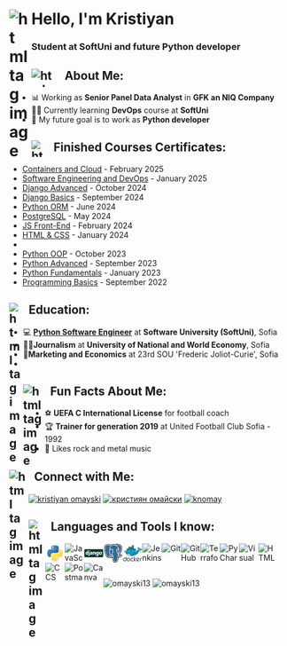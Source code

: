 <h1 align="left">Hello, I'm Kristiyan <img align="left" alt="html tag image" src="https://media3.giphy.com/media/v1.Y2lkPTc5MGI3NjExeXNuOXloaDN6ajBveGJhaW0xcjF2ajhwb3cyc3FkdDRpdjJra20wcSZlcD12MV9pbnRlcm5hbF9naWZfYnlfaWQmY3Q9Zw/jKkqqRlfzajljKVV5p/giphy.gif"  width="35" style="margin-right: 5px;"></h1>
<h3 align="left">Student at SoftUni and future Python developer</h3> 

## <img align="left" alt="html tag image" src="https://media3.giphy.com/media/v1.Y2lkPTc5MGI3NjExODJ3cmJwZjN0cm1mbTBxbGllcWM5MGYyNHBrcGdmNnNieDUxMXZzYiZlcD12MV9pbnRlcm5hbF9naWZfYnlfaWQmY3Q9Zw/xThuWgyzVrLshFkP7O/giphy.gif" height="33" width="45" style="margin-right: 5px;"> &nbsp; About Me:

- 📊 Working as **Senior Panel Data Analyst** in **GFK an NIQ Company**
- 👨‍💻 Currently learning **DevOps** course at **SoftUni**
- 🎯 My future goal is to work as **Python developer**
  
## <img align="left" alt="html tag image" src="https://media4.giphy.com/media/v1.Y2lkPTc5MGI3NjExajg5aGg4cG9vOTkyeTZxc3locHYzZ2xxZzY4ajNnaTE2M242bWZrZSZlcD12MV9pbnRlcm5hbF9naWZfYnlfaWQmY3Q9Zw/3a53VvGpzUgh05qq7W/giphy.gif" height="30" width="25" style="margin-right: 5px;"> &nbsp; Finished Courses Certificates:

- [Containers and Cloud](https://softuni.bg/certificates/details/242440/c5759b27) - February 2025
- [Software Engineering and DevOps](https://softuni.bg/certificates/details/233308/30bfbe04) - January 2025
- [Django Advanced](https://softuni.bg/certificates/details/233308/30bfbe04) - October 2024
- [Django Basics](https://softuni.bg/certificates/details/229717/e9c7d8a2) - September 2024
- [Python ORM](https://softuni.bg/certificates/details/221506/822f2115) - June 2024
- [PostgreSQL](https://softuni.bg/certificates/details/217144/ed348015) - May 2024
- [JS Front-End](https://softuni.bg/certificates/details/212419/7a291787) - February 2024
- [HTML & CSS](https://softuni.bg/certificates/details/205358/154f42f2) - January 2024
- 
- [Python OOP](https://softuni.bg/certificates/details/196075/456acbc9) - October 2023
- [Python Advanced](https://softuni.bg/certificates/details/190376/1e78465c) - September 2023
- [Python Fundamentals](https://softuni.bg/certificates/details/166534/fd17850a) - January 2023
- [Programming Basics](https://softuni.bg/certificates/details/144869/d4ac86f1) - September 2022

## <img align="left" alt="html tag image" src="https://media4.giphy.com/media/v1.Y2lkPTc5MGI3NjExenc0d2diYzBtaGV1aTF2M3d0Y3ludG0ycHU2eHk4NHB3bHdqamE2dSZlcD12MV9pbnRlcm5hbF9naWZfYnlfaWQmY3Q9Zw/RpUbhWwuoiCA5q0Gkv/giphy.gif" width="20" style="margin-right: 5px;"> &nbsp; Education:

- 💻 [**Python Software Engineer**](https://softuni.bg/certificates/details/234988/6c720d74) at **Software University (SoftUni)**, Sofia
- 👨‍🎓**Journalism** at **University of National and World Economy**, Sofia
- 🏫**Marketing and Economics** at 23rd SOU 'Frederic Joliot-Curie', Sofia
- 
## <img align="left" alt="html tag image" src="https://media3.giphy.com/media/v1.Y2lkPTc5MGI3NjExdWQ1ZXM5NWFva3htbW1yOXM4bW96bXJvMGdpMGQwenNwdXFxbHVuaCZlcD12MV9pbnRlcm5hbF9naWZfYnlfaWQmY3Q9Zw/VoiZDdsyeqEBBj1pmn/giphy.gif" width="34" style="margin-right: 5px;"> &nbsp; Fun Facts About Me:

- ️⚽️ **UEFA C International License** for football coach
- 🏆 **Trainer for generation 2019** at United Football Club Sofia - 1992
- 🎸 Likes rock and metal music <br>

## <img align="left" alt="html tag image" src="https://media0.giphy.com/media/v1.Y2lkPTc5MGI3NjExeXR0N2ZiOG44ZnNnanJubmJ3YzRjb3AxajZhaGxyMjFkcXpsZXdneSZlcD12MV9pbnRlcm5hbF9naWZfYnlfaWQmY3Q9Zw/7YgtVYVb0vzjZRWFpx/giphy.gif" width="30" style="margin-right: 5px;"> &nbsp; Connect with Me:

<p align="left">
<a href="https://www.linkedin.com/in/omayski/" target="blank"><img align="center" src="https://raw.githubusercontent.com/rahuldkjain/github-profile-readme-generator/master/src/images/icons/Social/linked-in-alt.svg" alt="kristiyan omayski" height="30" width="40" /></a>
<a href="https://fb.com/кристиян омайски" target="blank"><img align="center" src="https://raw.githubusercontent.com/rahuldkjain/github-profile-readme-generator/master/src/images/icons/Social/facebook.svg" alt="кристиян омайски" height="30" width="40" /></a>
<a href="https://www.instagram.com/omayski13/" target="blank"><img align="center" src="https://raw.githubusercontent.com/rahuldkjain/github-profile-readme-generator/master/src/images/icons/Social/instagram.svg" alt="knomay" height="30" width="40" /></a>
</p>

## <img align="left" alt="html tag image" src="https://media2.giphy.com/media/QssGEmpkyEOhBCb7e1/giphy.gif?cid=ecf05e47a0n3gi1bfqntqmob8g9aid1oyj2wr3ds3mg700bl&rid=giphy.gif" width="25" style="margin-right: 5px;"> &nbsp; Languages and Tools I know:

<img align="left" alt="Python" width="35" height="35" src="https://github.com/devicons/devicon/blob/v2.14.0/icons/python/python-original.svg" />
<img align="left" alt ="JavaScript"  width="35" height="35" src="https://cdn.jsdelivr.net/gh/devicons/devicon/icons/javascript/javascript-original.svg" />
<img align="left" alt ="Django"  width="35" height="35" src="https://github.com/devicons/devicon/blob/v2.14.0/icons/django/django-original.svg" />

<img align="left" alt ="PostgresSQL"  width="35" height="35" src="https://github.com/devicons/devicon/blob/v2.14.0/icons/postgresql/postgresql-original.svg" />

<img align="left" alt ="Docker"  width="35" height="35" src="https://github.com/devicons/devicon/blob/v2.14.0/icons/docker/docker-original-wordmark.svg" />

<img align="left" alt ="Jenkins"  width="35" height="35" src="https://www.svgrepo.com/show/353929/jenkins.svg" />

<img align="left" alt ="Git"  width="35" height="35" src="https://cdn.jsdelivr.net/gh/devicons/devicon/icons/git/git-original.svg" />
<img align="left" alt ="GitHub"  width="35" height="35" src="https://upload.wikimedia.org/wikipedia/commons/9/91/Octicons-mark-github.svg" />

<img align="left" alt ="Terraform"  width="35" height="35" src="https://www.svgrepo.com/show/448253/terraform.svg" />

<img align="left" alt ="PyCharm"  width="35" height="35" src="https://upload.wikimedia.org/wikipedia/commons/thumb/1/1d/PyCharm_Icon.svg/2048px-PyCharm_Icon.svg.png" />
<img align="left" alt ="VisualStudioCode"  width="35" height="35" src="https://cdn.jsdelivr.net/gh/devicons/devicon/icons/vscode/vscode-original.svg" />

<img align="left" alt ="HTML5"  width="35" height="35" src="https://cdn.jsdelivr.net/gh/devicons/devicon/icons/html5/html5-original.svg" />
<img align="left" alt ="CCS"  width="35" height="35" src="https://cdn.jsdelivr.net/gh/devicons/devicon/icons/css3/css3-original.svg" />

<img align="left" alt ="Postman"  width="35" height="35" src="https://www.vectorlogo.zone/logos/getpostman/getpostman-icon.svg" alt="postman" />

<img align="left" alt ="Canva"  width="35" height="35" src="https://encrypted-tbn0.gstatic.com/images?q=tbn:ANd9GcQBRoE5DcalLnKRtZfuKddbpQxE2rGNLe6jXw&s" />
  <br>
   </p>  

<br>
<p>
  <img align="center" src="https://github-readme-stats.vercel.app/api/top-langs?username=omayski13&show_icons=true&locale=en&layout=compact" alt="omayski13" />
  <img align="center" src="https://github-readme-streak-stats.herokuapp.com/?user=omayski13&" alt="omayski13" />
</p>

